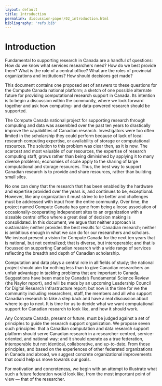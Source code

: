 ```yaml
---
layout: default
title: Introduction
permalink: discussion-paper/02_introduction.html
bibliography: 'refs.bib'
---
```


Introduction 
============

Fundamental to supporting research in Canada are a handful of questions:
How do we know what services researchers need? How do we best provide
them? What is the role of a central office? What are the roles of
provincial organizations and institutions? How should decisions get
made?

This document contains one proposed set of answers to these questions
for the Compute Canada national platform; a sketch of one possible
alternate future for providing computational research support in Canada.
Its intention is to begin a discussion within the community, where we
look forward together and ask how computing- and data-powered research
should be supported.

The Compute Canada national project for supporting research through
computing and data was assembled over the past ten years to drastically
improve the capabilities of Canadian research. Investigators were too
often limited in the scholarship they could perform because of lack of
local research computing expertise, or availability of storage or
computational resources. The solution to this problem was clear then, as
it is now. The scarcest and most valuable of our resources, the
expertise of research computing staff, grows rather than being
diminished by applying it to many diverse problems; economies of scale
apply to the sharing of large computational and storage resources. Thus,
the best way to support Canadian research is to provide and share
resources, rather than building small silos.

No one can deny that the research that has been enabled by the hardware
and expertise provided over the years is, and continues to be,
exceptional. However, like any organization it must strive to be better
and challenges must be addressed with input from the entire community.
Over time, the project named Compute Canada has gone from being a loose
association of occasionally-cooperating independent sites to an
organization with a sizeable central office where a great deal of
decision making is consolidated. In this document, we argue that neither
approach is sustainable; neither provides the best results for Canadian
research; neither is ambitious enough in what we can do for our
researchers and scholars. We instead present a vision for Compute Canada
for the next ten years that is national, but not centralized; that is
diverse, but interoperable; and that is focussed on supporting Canadian
research with a wide range of services reflecting the breadth and depth
of Canadian scholarship.

Computation and data plays a central role in all fields of study; the
national project should aim for nothing less than to give Canadian
researchers an unfair advantage in tackling problems that are important
to Canada. Suggestions have been made by Canada’s Fundamental Science
Review (the Naylor report), and will be made by an upcoming Leadership
Council for Digital Research Infrastructure report; but now is the time
for we the community including researchers, staff, the members and all
who support Canadian research to take a step back and have a real
discussion about where to go to next. It is time for us to decide what
we want computational support for Canadian research to look like, and
how it should work.

Any Compute Canada, present or future, must be judged against a set of
principles to guide the research support organization. We propose seven
such principles: that a Canadian computation and data research support
platform should serve Canadian research in a researcher-centred,
service-oriented, and national way; and it should operate as a true
federation, interoperable but not identical, collaborative, and
up-to-date. From those principles, and based on the experiences of other
federated organizations in Canada and abroad, we suggest concrete
organizational improvements that could help us move towards our goals.

For motivation and concreteness, we begin with an attempt to illustrate
what such a future federation would look like, from the most important
point of view — that of the researcher.
